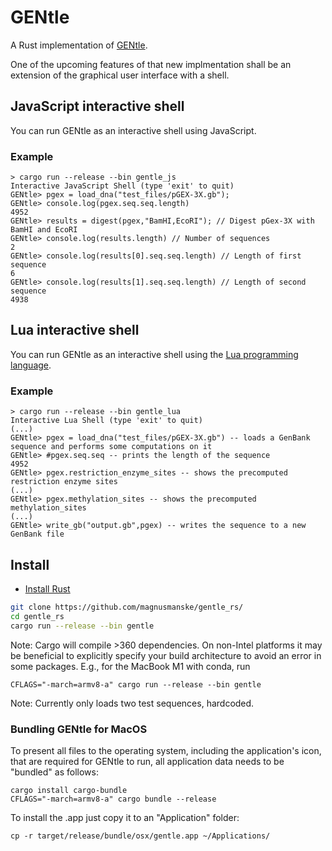 # GENtle

A Rust implementation of [GENtle](https://github.com/GENtle-persons/gentle-m).

One of the upcoming features of that new implmentation shall be an extension
of the graphical user interface with a shell.

## JavaScript interactive shell
You can run GENtle as an interactive shell using JavaScript.

### Example
```
> cargo run --release --bin gentle_js
Interactive JavaScript Shell (type 'exit' to quit)
GENtle> pgex = load_dna("test_files/pGEX-3X.gb");
GENtle> console.log(pgex.seq.seq.length)
4952
GENtle> results = digest(pgex,"BamHI,EcoRI"); // Digest pGex-3X with BamHI and EcoRI
GENtle> console.log(results.length) // Number of sequences
2
GENtle> console.log(results[0].seq.seq.length) // Length of first sequence
6
GENtle> console.log(results[1].seq.seq.length) // Length of second sequence
4938
```

## Lua interactive shell
You can run GENtle as an interactive shell using the [Lua programming language](https://www.lua.org/).

### Example
```
> cargo run --release --bin gentle_lua
Interactive Lua Shell (type 'exit' to quit)
(...)
GENtle> pgex = load_dna("test_files/pGEX-3X.gb") -- loads a GenBank sequence and performs some computations on it
GENtle> #pgex.seq.seq -- prints the length of the sequence
4952
GENtle> pgex.restriction_enzyme_sites -- shows the precomputed restriction enzyme sites
(...)
GENtle> pgex.methylation_sites -- shows the precomputed methylation_sites
(...)
GENtle> write_gb("output.gb",pgex) -- writes the sequence to a new GenBank file
```

## Install

- [Install Rust](https://www.rust-lang.org/tools/install)
```bash
git clone https://github.com/magnusmanske/gentle_rs/
cd gentle_rs
cargo run --release --bin gentle
```
Note: Cargo will compile >360 dependencies.
On non-Intel platforms it may be beneficial to explicitly specify
your build architecture to avoid an error in some packages.
E.g., for the MacBook M1 with conda, run
```[bash]
CFLAGS="-march=armv8-a" cargo run --release --bin gentle
```
Note: Currently only loads two test sequences, hardcoded.

### Bundling GENtle for MacOS

To present all files to the operating system, including the application's icon,
that are required for GENtle to run, all application data needs to be "bundled"
as follows:

```[bash]
cargo install cargo-bundle
CFLAGS="-march=armv8-a" cargo bundle --release
```
To install the .app just copy it to an "Application" folder:
```[bash]
cp -r target/release/bundle/osx/gentle.app ~/Applications/
```


